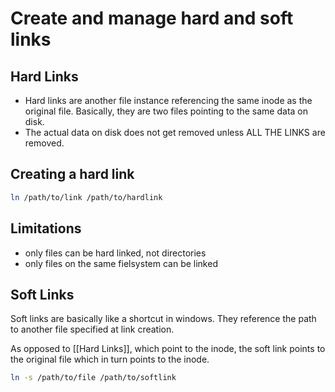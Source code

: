 # Create and manage hard and soft links

## Hard Links

- Hard links are another file instance referencing the same inode as the original file. Basically, they are two files pointing to the same data on disk.
- The actual data on disk does not get removed unless ALL THE LINKS are removed.

## Creating a hard link

```bash
ln /path/to/link /path/to/hardlink
```

## Limitations

- only files can be hard linked, not directories
- only files on the same fielsystem can be linked

## Soft Links

Soft links are basically like a shortcut in windows. They reference the path to another file specified at link creation.

As opposed to [[Hard Links]], which point to the inode, the soft link points to the original file which in turn points to the inode.

```bash
ln -s /path/to/file /path/to/softlink
```
